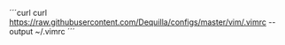 ´´´curl
curl https://raw.githubusercontent.com/Dequilla/configs/master/vim/.vimrc --output ~/.vimrc
´´´
